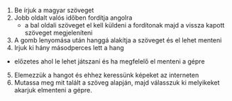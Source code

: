 1. Be írjuk a magyar szöveget
2. Jobb oldalt valós időben fordítja angolra
   - a bal oldali szöveget el kell küldeni a fordítonak majd a vissza kapott szöveget megjeleníteni
3. A gomb lenyomása után hanggá alakítja a szöveget és el lehet menteni
4. Irjuk ki hány másodperces lett a hang  
  - előzetes ahol le lehet játszani és ha megfelelő el menteni a gépre 
5. Elemezzük a hangot és ehhez keressünk képeket az interneten
6. Mutassa meg mit talált a szöveg alapján, majd válasszuk ki melyikeket akarjuk elmenteni a gépre.